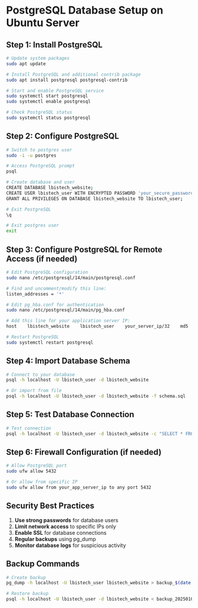 # PostgreSQL Database Setup on Ubuntu Server

## Step 1: Install PostgreSQL

```bash
# Update system packages
sudo apt update

# Install PostgreSQL and additional contrib package
sudo apt install postgresql postgresql-contrib

# Start and enable PostgreSQL service
sudo systemctl start postgresql
sudo systemctl enable postgresql

# Check PostgreSQL status
sudo systemctl status postgresql
```

## Step 2: Configure PostgreSQL

```bash
# Switch to postgres user
sudo -i -u postgres

# Access PostgreSQL prompt
psql

# Create database and user
CREATE DATABASE lbistech_website;
CREATE USER lbistech_user WITH ENCRYPTED PASSWORD 'your_secure_password_here';
GRANT ALL PRIVILEGES ON DATABASE lbistech_website TO lbistech_user;

# Exit PostgreSQL
\q

# Exit postgres user
exit
```

## Step 3: Configure PostgreSQL for Remote Access (if needed)

```bash
# Edit PostgreSQL configuration
sudo nano /etc/postgresql/14/main/postgresql.conf

# Find and uncomment/modify this line:
listen_addresses = '*'

# Edit pg_hba.conf for authentication
sudo nano /etc/postgresql/14/main/pg_hba.conf

# Add this line for your application server IP:
host    lbistech_website    lbistech_user    your_server_ip/32    md5

# Restart PostgreSQL
sudo systemctl restart postgresql
```

## Step 4: Import Database Schema

```bash
# Connect to your database
psql -h localhost -U lbistech_user -d lbistech_website

# Or import from file
psql -h localhost -U lbistech_user -d lbistech_website -f schema.sql
```

## Step 5: Test Database Connection

```bash
# Test connection
psql -h localhost -U lbistech_user -d lbistech_website -c "SELECT * FROM contact_submissions;"
```

## Step 6: Firewall Configuration (if needed)

```bash
# Allow PostgreSQL port
sudo ufw allow 5432

# Or allow from specific IP
sudo ufw allow from your_app_server_ip to any port 5432
```

## Security Best Practices

1. **Use strong passwords** for database users
2. **Limit network access** to specific IPs only
3. **Enable SSL** for database connections
4. **Regular backups** using pg_dump
5. **Monitor database logs** for suspicious activity

## Backup Commands

```bash
# Create backup
pg_dump -h localhost -U lbistech_user lbistech_website > backup_$(date +%Y%m%d).sql

# Restore backup
psql -h localhost -U lbistech_user -d lbistech_website < backup_20250108.sql
```
